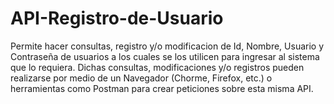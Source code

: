 # API-Registro-de-Usuario
Permite hacer consultas, registro y/o modificacion de Id, Nombre, Usuario y Contraseña de usuarios a los cuales se los utilicen para ingresar al sistema que lo requiera. 
Dichas consultas, modificaciones y/o registros pueden realizarse por medio de un Navegador (Chorme, Firefox, etc.) o herramientas como Postman para crear peticiones sobre esta misma API.

